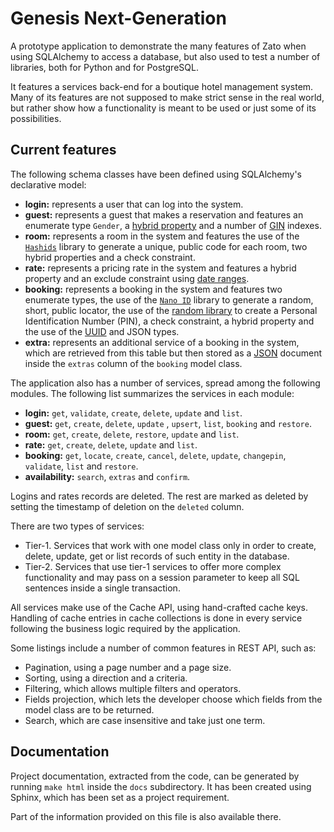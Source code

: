 # Genesis Next-Generation

A prototype application to demonstrate the many features of Zato when using
SQLAlchemy to access a database, but also used to test a number of libraries,
both for Python and for PostgreSQL.

It features a services back-end for a boutique hotel management system. Many of
its features are not supposed to make strict sense in the real world, but
rather show how a functionality is meant to be used or just some of its
possibilities.

## Current features

The following schema classes have been defined using SQLAlchemy's declarative
model:

* **login:** represents a user that can log into the system.
* **guest:** represents a guest that makes a reservation and features an
    enumerate type `Gender`, a [hybrid
    property](https://docs.sqlalchemy.org/en/13/orm/extensions/hybrid.html) and
    a number of [GIN](https://www.postgresql.org/docs/current/gin.html)
    indexes.
* **room:** represents a room in the system and features the use of the
    [`Hashids`](http://www.hashids.org/) library to generate a unique, public
    code for each room, two hybrid properties and a check constraint.
* **rate:** represents a pricing rate in the system and features a hybrid
    property and an exclude constraint using
    [date ranges](https://www.postgresql.org/docs/current/rangetypes.html).
* **booking:** represents a booking in the system and features two enumerate
    types, the use of the [`Nano ID`](https://pypi.org/project/nanoid/) library
    to generate a random, short, public locator, the use of the
    [random library](https://docs.python.org/3/library/random.html) to create
    a Personal Identification Number (PIN), a check constraint, a hybrid
    property and the use of the
    [UUID](https://www.postgresql.org/docs/current/datatype-uuid.html) and
    JSON types.
* **extra:** represents an additional service of a booking in the system, which
    are retrieved from this table but then stored as a
    [JSON](https://www.postgresql.org/docs/current/datatype-json.html) document
    inside the `extras` column of the `booking` model class.

The application also has a number of services, spread among the following
modules. The following list summarizes the services in each module:

* **login:** `get`, `validate`, `create`, `delete`, `update` and `list`.
* **guest:** `get`, `create`, `delete`, `update` , `upsert`, `list`, `booking`
    and `restore`.
* **room:** `get`, `create`, `delete`, `restore`, `update` and `list`.
* **rate:** `get`, `create`, `delete`, `update` and `list`.
* **booking:** `get`, `locate`, `create`, `cancel`, `delete`, `update`,
    `changepin`, `validate`, `list` and `restore`.
* **availability:** `search`, `extras` and `confirm`.

Logins and rates records are deleted. The rest are marked as deleted by setting
the timestamp of deletion on the `deleted` column.

There are two types of services:

* Tier-1. Services that work with one model class only in order to create,
  delete, update, get or list records of such entity in the database.
* Tier-2. Services that use tier-1 services to offer more complex functionality
  and may pass on a session parameter to keep all SQL sentences inside a single
  transaction.

All services make use of the Cache API, using hand-crafted cache keys. Handling
of cache entries in cache collections is done in every service following the
business logic required by the application.

Some listings include a number of common features in REST API, such as:

* Pagination, using a page number and a page size.
* Sorting, using a direction and a criteria.
* Filtering, which allows multiple filters and operators.
* Fields projection, which lets the developer choose which fields from the
  model class are to be returned.
* Search, which are case insensitive and take just one term.

## Documentation

Project documentation, extracted from the code, can be generated by running
`make html` inside the `docs` subdirectory. It has been created using Sphinx,
which has been set as a project requirement.

Part of the information provided on this file is also available there.
